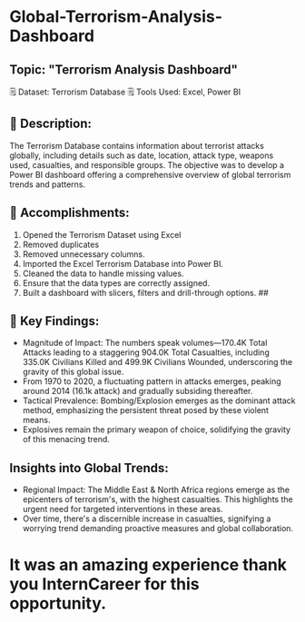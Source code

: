 # Global-Terrorism-Analysis-Dashboard

## Topic: "Terrorism Analysis Dashboard"
🗒 Dataset: Terrorism Database
🗒 Tools Used: Excel, Power BI

## 📝 Description:
The Terrorism Database contains information about terrorist attacks globally, including details such as date, location, attack type, weapons used, casualties, and responsible groups. The objective was to develop a Power BI dashboard offering a comprehensive overview of global terrorism trends and patterns.

## 📝 Accomplishments:
1. Opened the Terrorism Dataset using Excel 
2. Removed duplicates
3. Removed unnecessary columns.
4. Imported the Excel Terrorism Database into Power BI.
5. Cleaned the data to handle missing values.
6. Ensure that the data types are correctly assigned.
7. Built a dashboard with slicers, filters and drill-through options. ## 

## 📌 Key Findings:
- Magnitude of Impact: The numbers speak volumes—170.4K Total Attacks leading to a staggering 904.0K Total Casualties, including 335.0K Civilians Killed and 499.9K Civilians Wounded, underscoring the gravity of this global issue.
- From 1970 to 2020, a fluctuating pattern in attacks emerges, peaking around 2014 (16.1k attack) and gradually subsiding thereafter.
- Tactical Prevalence: Bombing/Explosion emerges as the dominant attack method, emphasizing the persistent threat posed by these violent means.
- Explosives remain the primary weapon of choice, solidifying the gravity of this menacing trend.

## Insights into Global Trends:
- Regional Impact: The Middle East & North Africa regions emerge as the epicenters of terrorism's, with the highest casualties. This highlights the urgent need for targeted interventions in these areas.
- Over time, there's a discernible increase in casualties, signifying a worrying trend demanding proactive measures and global collaboration.

# It was an amazing experience thank you InternCareer for this opportunity.
